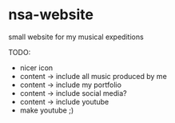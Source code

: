 # nsa-website
small website for my musical expeditions

TODO:
- nicer icon
- content -> include all music produced by me
- content -> include my portfolio
- content -> include social media?
- content -> include youtube
- make youtube ;)